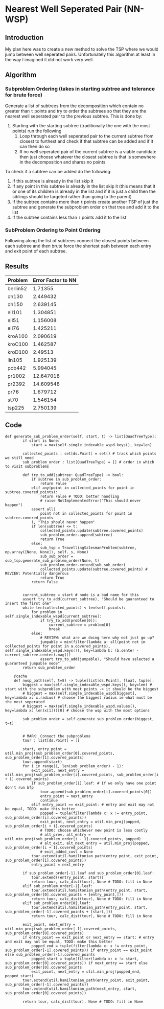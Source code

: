 # Nearest Well Seperated Pair (NN-WSP)

## Introduction
My plan here was to create a new method to solve the TSP where we would jump between well seperated pairs. Unfortunately this algorithm at least in the way I imagined it did not work very well.

## Algorithm
### Subproblem Ordering (takes in starting subtree and tolerance for brute force)
Generate a list of subtrees from the decomposition which contain no greater than `t` points and try to order the subtrees so that they are the nearest well seperated pair to the previous subtree. This is done by:
1. Starting with the starting subtree (traditionally the one with the most points) run the following
    1. Loop through each well seperated pair to the current subtree from closest to furthest and check if that subtree can be added and if it can then do so
    2. If no well seperated pair of the current subtree is a viable candidate then just choose whatever the closest subtree is that is somewhere in the decomposition and shares no points

To check if a subtree can be added do the following:
1. If this subtree is already in the list skip it
2. If any point in this subtree is already in the list skip it (this means that it or one of its children is already in the list and if it is just a child then the siblings should be targeted rather than going to the parent) <!-- REVIEW -->
3. If the subtree contains more than `t` points create another TSP of just the subtree and generate the subproblem order on that tree and add it to the list
4. If the subtree contains less than `t` points add it to the list

### SubProblem Ordering to Point Ordering
Following along the list of subtrees connect the closest points between each subtree and then brute force the shortest path between each entry and exit point of each subtree.

## Results 
| Problem | Error Factor to NN   |
|----------|-----------|
| berlin52 | 1.71355   |
| ch130    | 2.449432  |
| ch150    | 2.639145  |
| eil101   | 1.304851  |
| eil51    | 1.156008  |
| eil76    | 1.425211  |
| kroA100  | 2.090619  |
| kroC100  | 1.462587  |
| kroD100  | 2.49513   |
| lin105   | 1.925139  |
| pcb442   | 5.994045  |
| pr1002   | 12.647018 |
| pr2392   | 14.609548 |
| pr76     | 1.679712  |
| st70     | 1.546154  |
| tsp225   | 2.750139  |

## Code

```
def generate_sub_problem_order(self, start, t) -> list[QuadTreeType]:
        if start is None:
            start = max(self.single_indexable_wspd.keys(), key=len)

        collected_points : set[ds.Point] = set() # track which points we still need
        sub_problem_order : list[QuadTreeType] = [] # order in which to visit subproblems

        def try_to_add(subtree: QuadTreeType) -> bool:
            if subtree in sub_problem_order:
                return False
            elif any(point in collected_points for point in subtree.covered_points):
                return False # TODO: better handling
                # raise NotImplementedError("This should never happen")
            assert all(
                point not in collected_points for point in subtree.covered_points
            ), "This should never happen"
            if len(subtree) <= t:
                collected_points.update(subtree.covered_points)
                sub_problem_order.append(subtree)
                return True
            else:
                sub_tsp = TravellingSalesmanProblem(subtree, np.array([None, None]), self._s, None)
                sub_sub_order = sub_tsp.generate_sub_problem_order(None, t)
                sub_problem_order.extend(sub_sub_order)
                collected_points.update(subtree.covered_points) # REVIEW: Potentially dangerous
                return True
            return False


        current_subtree = start # node is a bad name for this
        assert try_to_add(current_subtree), "Should be guaranteed to insert the first one"
        while len(collected_points) < len(self.points):
            for problem in self.single_indexable_wspd[current_subtree]:
                if try_to_add(problem[0]):
                    current_subtree = problem[0]
                    break
            else:
                # REVIEW: what are we doing here why not just go up?
                jumpable = min(filter(lambda a: all(point not in collected_points for point in a.covered_points), self.single_indexable_wspd.keys()), key=lambda b: (b.center - current_subtree.center).mag())
                assert try_to_add(jumpable), "Should have selected a guaranteed jumpable node"
        return sub_problem_order

    @cache
    def nwsp_path(self, t=8) -> tuple[list[ds.Point], float, tuple]:
        biggest = max(self.single_indexable_wspd.keys(), key=len) # start with the subproblem with most points -> it should be the biggest
        # biggest = max(self.single_indexable_wspd[biggest], key=lambda x: x.radius) # choose the biggest radius ie what must be the most seperated
        # biggest = max(self.single_indexable_wspd.values(), key=lambda x: len(x[1]))[0] # choose the wsp with the most options
        
        sub_problem_order = self.generate_sub_problem_order(biggest, t=t)

        
        # MARK: Connect the subproblems
        tour : list[ds.Point] = []

        start, entry_point = util.min_proj(sub_problem_order[0].covered_points, sub_problem_order[1].covered_points)
        tour.append(start)
        for i in range(1, len(sub_problem_order) - 1):
            exit_point, next_entry = util.min_proj(sub_problem_order[i].covered_points, sub_problem_order[i + 1].covered_points)
            if sub_problem_order[i].leaf: # If we only have one point don't run bfp
                tour.append(sub_problem_order[i].covered_points[0])
                entry_point = next_entry
                continue
            elif entry_point == exit_point: # entry and exit may not be equal, TODO: make this better
                popped = tuple(filter(lambda x: x != entry_point, sub_problem_order[i].covered_points))
                exit_point, next_entry = util.min_proj(popped, sub_problem_order[i + 1].covered_points)
                # TODO: choose whichever new point is less costly
                # alt_prev, alt_entry = util.min_proj(sub_problem_order[i - 1].covered_points, popped)
                # alt_exit, alt_next_entry = util.min_proj(popped, sub_problem_order[i + 1].covered_points)
                # exit_added_cost = None
            tour.extend(util.hamiltonian_path(entry_point, exit_point, sub_problem_order[i].covered_points))
            entry_point = next_entry

        if sub_problem_order[-1].leaf and sub_problem_order[0].leaf:
            tour.extend((entry_point, start))
            return tour, calc_dist(tour), None # TODO: fill in None
        elif sub_problem_order[-1].leaf:
            tour.extend(util.hamiltonian_path(entry_point, start, sub_problem_order[0].covered_points + [entry_point,]))
            return tour, calc_dist(tour), None # TODO: fill in None
        elif sub_problem_order[0].leaf:
            tour.extend(util.hamiltonian_path(entry_point, start, sub_problem_order[-1].covered_points + [start,]))
            return tour, calc_dist(tour), None # TODO: fill in None

        exit_point, next_entry = util.min_proj(sub_problem_order[-1].covered_points, sub_problem_order[0].covered_points)
        if entry_point == exit_point or next_entry == start: # entry and exit may not be equal, TODO: make this better
            popped_end = tuple(filter(lambda x: x != entry_point, sub_problem_order[-1].covered_points)) if entry_point == exit_point else sub_problem_order[-1].covered_points
            popped_start = tuple(filter(lambda x: x != start, sub_problem_order[0].covered_points)) if next_entry == start else sub_problem_order[0].covered_points
            exit_point, next_entry = util.min_proj(popped_end, popped_start)
        tour.extend(util.hamiltonian_path(entry_point, exit_point, sub_problem_order[-1].covered_points))
        tour.extend(util.hamiltonian_path(next_entry, start, sub_problem_order[0].covered_points))

        return tour, calc_dist(tour), None # TODO: fill in None
```

